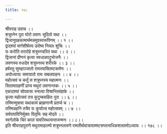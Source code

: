 ```yaml
---
title: १७८

---
```

श्रीवराह उवाच ।।  
शत्रुघ्नेन पुरा घोरो लवणः सूदितो यथा ।।  
द्विजानुग्रहकामार्थमन्नमुग्रस्वरूपिणम् ।। १ ।।  
द्वादश्यां मार्गशीर्षस्य उपोष्य नियतः शुचिः ।।  
यः करोति वरारोहे शत्रुघ्नचरितं यथा ।। २ ।।  
द्विजानां प्रीणनं कृत्वा स्वधान्नपटुभोजनैः ।।  
लवणस्य वधादेव शत्रुघ्नस्य शरीरके ।। ३ ।।  
हर्षस्तु सुमहाञ्जातो रामस्याक्लिष्टकर्मणः ।।  
अयोध्यायाः समायातो रामः सबलवाहनः ।। ४ ।।  
महोत्सवं च कर्तुं स शत्रुघ्नस्य महात्मनः ।।  
सितामाग्रहणीं प्राप्य मथुरां लवणान्तकः ।। ५ ।।  
एकादश्यां सोपवासः स्नात्वा विश्रान्तिसंज्ञके ।।  
कृत्वा महोत्सवं तत्र कुटुम्बसहितः पुरा ।। ६ ।।  
तस्मिन्मुक्त्वा यथाकामं ब्राह्मणान्वै प्रतर्प्य च ।।  
तस्मिन्नहनि तत्रैव यः कुर्यात्स महोत्सवम् ।। ७ ।।  
सर्वपापविनिर्मुक्तः पितृभिः सह मोदते ।।  
स्वर्गलोके चिरं कालं यावत्स्थित्यन्तजन्मनः ।। ८।।  
इति श्रीवराहपुराणे मथुरामाहात्म्ये शत्रुघ्नलावणे रामतीर्थयात्रायामष्टसप्तत्यधिकशततमोऽध्यायः ।। १७८ ।।